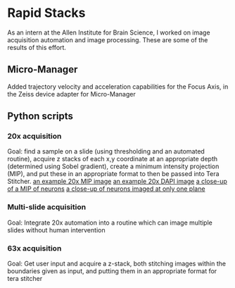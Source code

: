 # Rapid Stacks
As an intern at the Allen Institute for Brain Science, I worked on image acquisition automation and image processing. These are some of the results of this effort.
## Micro-Manager
Added trajectory velocity and acceleration capabilities for the Focus Axis, in the Zeiss device adapter for Micro-Manager
## Python scripts
### 20x acquisition
Goal: find a sample on a slide (using thresholding and an automated routine), acquire z stacks of each x,y coordinate at an appropriate depth (determined using Sobel gradient), create a minimum intensity projection (MIP), and put these in an appropriate format to then be passed into Tera Stitcher. 
[an example 20x MIP image](https://drive.google.com/open?id=1ummEJlB67zS1suWxVzDhUPzMmc_T0wQx)
[an example 20x DAPI image](https://drive.google.com/open?id=1mQ76_P02AlVrXt2KmPumIQhifzuhGdut)
[a close-up of a MIP of neurons](https://drive.google.com/open?id=1mZNTy_lRZCxKMDq4bMLMgSTl47Ax3VcK)
[a close-up of neurons imaged at only one plane](https://drive.google.com/open?id=1SCIP99QJ6eLdtDMyyL5BCGCRvGOTdDHz)
### Multi-slide acquisition
Goal: Integrate 20x automation into a routine which can image multiple slides without human intervention
### 63x acquisition
Goal: Get user input and acquire a z-stack, both stitching images within the boundaries given as input, and putting them in an appropriate format for tera stitcher
